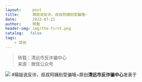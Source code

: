 ```yaml
---
layout:     post
title:      萌娃说反诈，叔叔阿姨别受骗哦~​​
date:       2022-07-21
author:     转载
header-img: img/the-first.png
catalog:   false
tags:
    - 其他
---
```


<blockquote><p>转载：清远市反诈骗中心<br>
来源：微信公众号</p></blockquote>

![]({{site.baseurl}}/postimg/3CxTSiafadcicBUxjRxLOMGLRDgdZTJqibygALLpZwo8yicpg8XE2ecxgVSBQS8kRoQF8piclhulae4eROGosbicRxwg.jpeg)
#萌娃说反诈，叔叔阿姨别受骗哦~​​
原创**清远市反诈骗中心**发表于

